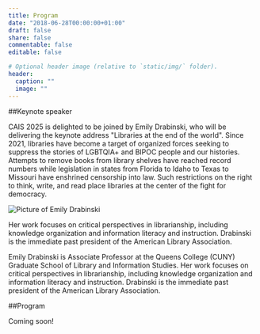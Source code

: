 ```yaml
---
title: Program
date: "2018-06-28T00:00:00+01:00"
draft: false
share: false
commentable: false
editable: false

# Optional header image (relative to `static/img/` folder).
header:
  caption: ""
  image: ""
---
```


##Keynote speaker

CAIS 2025 is delighted to be joined by Emily Drabinski, who will be delivering the keynote address "Libraries at the end of the world". Since 2021, libraries have become a target of organized forces seeking to suppress the stories of LGBTQIA+ and BIPOC people and our histories. Attempts to remove books from library shelves have reached record numbers while legislation in states from Florida to Idaho to Texas to Missouri have enshrined censorship into law. Such restrictions on the right to think, write, and read place libraries at the center of the fight for democracy.

![Picture of Emily Drabinski](/ED.jpeg)


Her work focuses on critical perspectives in librarianship, including knowledge organization and information literacy and instruction. Drabinski is the immediate past president of the American Library Association.

Emily Drabinski is Associate Professor at the Queens College (CUNY) Graduate School of Library and Information Studies. Her work focuses on critical perspectives in librarianship, including knowledge organization and information literacy and instruction. Drabinski is the immediate past president of the American Library Association.

##Program

Coming soon!